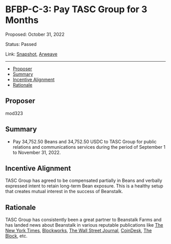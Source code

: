 # BFBP-C-3: Pay TASC Group for 3 Months

Proposed: October 31, 2022

Status: Passed

Link: [Snapshot](https://snapshot.org/#/beanstalkfarmsbudget.eth/proposal/0xd4d16da58f27819b016a17572ccde162daee904504412cbfb5427f513b521958), [Arweave](https://arweave.net/oU2GBoA053dJqsuqWxwHFxBkQUeNXBti08HTpN1rLIg)

---

- [Proposer](#proposer)
- [Summary](#summary)
- [Incentive Alignment](#incentive-alignment)
- [Rationale](#rationale)

## Proposer

mod323

## Summary

* Pay 34,752.50 Beans and 34,752.50 USDC to TASC Group for public relations and communications services during the period of September 1 to November 31, 2022.

## Incentive Alignment

TASC Group has agreed to be compensated partially in Beans and verbally expressed intent to retain long-term Bean exposure. This is a healthy setup that creates mutual interest in the success of Beanstalk.

## Rationale 

TASC Group has consistently been a great partner to Beanstalk Farms and has landed news about Beanstalk in various reputable publications like [The New York Times](https://www.nytimes.com/2022/09/28/technology/crypto-hacks-defi.html), [Blockworks](https://blockworks.co/playing-the-were-not-terra-stablecoin-game/), [The Wall Street Journal](https://www.wsj.com/articles/hacked-crypto-startups-get-capital-infusions-from-investors-11651053602), [CoinDesk](https://www.coindesk.com/business/2022/06/02/beanstalk-stablecoin-protocol-barn-raise-aims-to-restore-77m-in-lost-funds/), [The Block](https://www.theblock.co/post/146068/hacked-stablecoin-beanstalk-seeks-to-borrow-77-million-to-revive-itself), etc.
